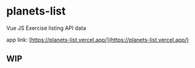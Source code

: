 # planets-list
Vue JS Exercise listing API data

app link: [https://planets-list.vercel.app/](https://planets-list.vercel.app/)
## WIP
